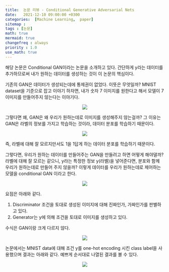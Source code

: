 ```yaml
---
title:  논문 리뷰 - Conditional Generative Adversarial Nets
date:   2021-12-10 09:00:00 +0300
categories:  [Machine Learning,  paper]
sitemap :
tags : [논문]
math: true
mermaid: true
changefreq : always
priority : 1.0
use_math: true
---
```


해당 논문은 Conditional GAN이라는 논문을 소개하고 있다.  간단하게 y라는 데이터를 추가하므로써 내가 원하는 데이터를 생성하는 것이 이 논문의 핵심이다.

기존의 GAN은 데이터가 생성되는데에 통제권이 없었다. 이뜻은 무엇일까? 
MNIST dataset을 기준으로 잡고 이야기 하자면, 내가 숫자 7 이미지를 원한다고 해서 모델이 7 이미지를 만들어주지 않는다는 이야기다. 

<center><img src="../../assets/images/cGAN.png" ></center> 

그렇다면 왜, GAN은 왜 우리가 원하는데로 이미지를 생성해주지 않는걸까?
그 이유는 GAN은 라벨의 정보를 가지고 학습하는 것이라, 데이터 분포를 학습하기 때문이다. 

<center><img src="../../assets/images/cGAN(1).png" ></center> 

즉, 라벨에 대해 잘 모르지만서도 1을 1답게 하는 데이터 분포를 학습하기 때문이다. 

그렇다면, 우리가 원하는 데이터를 만들어주는 GAN을 만들려고 하면 어떻게 해야댈까?
라벨에 대해 잘 모르는 같으니, y라는 특정한 정보 y(라벨)을 넣어준다면, 분포와 함께 우리가 원하는데로 만들어 주지 않을까? 
이렇게 데이터를 우리가 원하는데로 제어하는 모델을 conditional GAN 이라고 한다.

<center><img src="../../assets/images/cGAN(2).png" ></center> 

요점은 아래와 같다. 

1. Discriminator 조건을 토대로 생성된 이미지에 대해 진짜인가, 가짜인가를 판별하고 있다.
2. Generator는 y에 의해 조건을 토대로 이미지를 생성하고 있다.

수식은 GAN이랑 크게 다르지 않다.


<center><img src="../../assets/images/cGAN(4).png" ></center> 

논문에서는 MNIST data에 대해 조건 y를 one-hot encoding 시킨 class label을 사용했으며 결과는 아래와 같다. 예쁘게 순서대로 나열된 결과를 볼 수 있다. 

<center><img src="../../assets/images/cGAN(3).png" ></center> 
